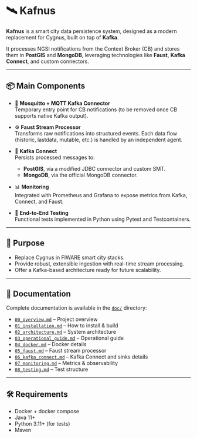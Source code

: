 # 🛰️ Kafnus

**Kafnus** is a smart city data persistence system, designed as a modern replacement for Cygnus, built on top of **Kafka**.

It processes NGSI notifications from the Context Broker (CB) and stores them in **PostGIS** and **MongoDB**, leveraging technologies like **Faust**, **Kafka Connect**, and custom connectors.

---

## 📦 Main Components

- 🧭 **Mosquitto + MQTT Kafka Connector**  
  Temporary entry point for CB notifications (to be removed once CB supports native Kafka output).

- ⚙️ **Faust Stream Processor**  
  Transforms raw notifications into structured events. Each data flow (historic, lastdata, mutable, etc.) is handled by an independent agent.

- 🔄 **Kafka Connect**  
  Persists processed messages to:
  - **PostGIS**, via a modified JDBC connector and custom SMT.
  - **MongoDB**, via the official MongoDB connector.

- 📊 **Monitoring**  
  Integrated with Prometheus and Grafana to expose metrics from Kafka, Connect, and Faust.

- 🧪 **End-to-End Testing**  
  Functional tests implemented in Python using Pytest and Testcontainers.

---

## 🚀 Purpose

- Replace Cygnus in FIWARE smart city stacks.
- Provide robust, extensible ingestion with real-time stream processing.
- Offer a Kafka-based architecture ready for future scalability.

---

## 📁 Documentation

Complete documentation is available in the [`doc/`](./doc) directory:

- [`00_overview.md`](./doc/00_overview.md) – Project overview
- [`01_installation.md`](./doc/01_installation.md) – How to install & build
- [`02_architecture.md`](./doc/02_architecture.md) – System architecture
- [`03_operational_guide.md`](./doc/03_operational_guide.md) – Operational guide
- [`04_docker.md`](./doc/04_docker.md) – Docker details
- [`05_faust.md`](./doc/05_faust.md) – Faust stream processor
- [`06_kafka_connect.md`](./doc/06_kafka_connect.md) – Kafka Connect and sinks details
- [`07_monitoring.md`](./doc/07_monitoring.md) – Metrics & observability
- [`08_testing.md`](./doc/08_testing.md) – Test structure

---

## 🛠️ Requirements

- Docker + docker compose
- Java 11+
- Python 3.11+ (for tests)
- Maven
